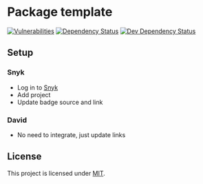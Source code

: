 # Package template

[![Vulnerabilities](https://img.shields.io/snyk/vulnerabilities/github/AckeeCZ/package-template.svg?style=flat-square)](https://snyk.io/test/github/AckeeCZ/package-template?targetFile=package.json)
[![Dependency Status](https://img.shields.io/david/AckeeCZ/package-template.svg?style=flat-square)](https://david-dm.org/AckeeCZ/package-template)
[![Dev Dependency Status](https://img.shields.io/david/dev/AckeeCZ/package-template.svg?style=flat-square)](https://david-dm.org/AckeeCZ/package-template?type=dev)

## Setup

### Snyk
- Log in to [Snyk](https://app.snyk.io)
- Add project
- Update badge source and link

### David
- No need to integrate, just update links

## License

This project is licensed under [MIT](./LICENSE).

